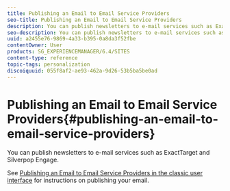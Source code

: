 ```yaml
---
title: Publishing an Email to Email Service Providers
seo-title: Publishing an Email to Email Service Providers
description: You can publish newsletters to e-mail services such as ExactTarget and Silverpop Engage
seo-description: You can publish newsletters to e-mail services such as ExactTarget and Silverpop Engage
uuid: a2455e76-9869-4a33-b395-0a8da3f52fbe
contentOwner: User
products: SG_EXPERIENCEMANAGER/6.4/SITES
content-type: reference
topic-tags: personalization
discoiquuid: 055f8af2-ae93-462a-9d26-53b5ba5be0ad
---
```


# Publishing an Email to Email Service Providers{#publishing-an-email-to-email-service-providers}

You can publish newsletters to e-mail services such as ExactTarget and Silverpop Engage.

See [Publishing an Email to Email Service Providers in the classic user interface](../../../sites/classic-ui-authoring/using/classic-personalization-campaigns-email-newsletters.md) for instructions on publishing your email.
